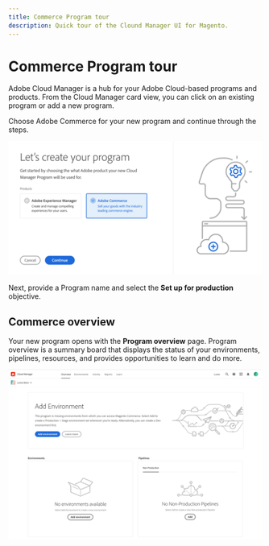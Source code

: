 ```yaml
---
title: Commerce Program tour
description: Quick tour of the Clound Manager UI for Magento.
---
```


# Commerce Program tour

Adobe Cloud Manager is a hub for your Adobe Cloud-based programs and products. From the Cloud Manager card view, you can click on an existing program or add a new program.

Choose Adobe Commerce for your new program and continue through the steps.

![programs](../../assets/create-cm-program.png)

Next, provide a Program name and select the **Set up for production** objective.

## Commerce overview

Your new program opens with the **Program overview** page. Program overview is a summary board that displays the status of your environments, pipelines, resources, and provides opportunities to learn and do more.

![commerce overview](../../assets/commerce-overview-new.png)

<!-- link definitions -->
